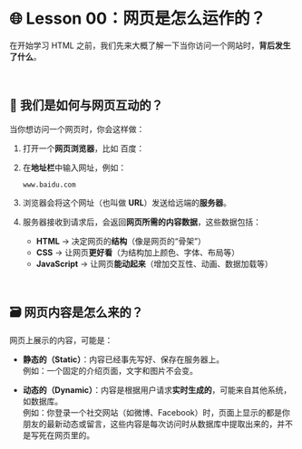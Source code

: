 
# 🌐 Lesson 00：网页是怎么运作的？

在开始学习 HTML 之前，我们先来大概了解一下当你访问一个网站时，**背后发生了什么**。

<br>

## 🧭 我们是如何与网页互动的？

当你想访问一个网页时，你会这样做：

1. 打开一个**网页浏览器**，比如 百度：

2. 在**地址栏**中输入网址，例如：

   ```
   www.baidu.com
   ```

3. 浏览器会将这个网址（也叫做 **URL**）发送给远端的**服务器**。

4. 服务器接收到请求后，会返回**网页所需的内容数据**，这些数据包括：

   - **HTML** → 决定网页的**结构**（像是网页的“骨架”）
   - **CSS** → 让网页**更好看**（为结构加上颜色、字体、布局等）
   - **JavaScript** → 让网页**能动起来**（增加交互性、动画、数据加载等）

<br>

## 🗃️ 网页内容是怎么来的？

网页上展示的内容，可能是：

- **静态的（Static）**：内容已经事先写好、保存在服务器上。  
  例如：一个固定的介绍页面，文字和图片不会变。

- **动态的（Dynamic）**：内容是根据用户请求**实时生成的**，可能来自其他系统，如数据库。  
  例如：你登录一个社交网站（如微博、Facebook）时，页面上显示的都是你朋友的最新动态或留言，这些内容是每次访问时从数据库中提取出来的，并不是写死在网页里的。
